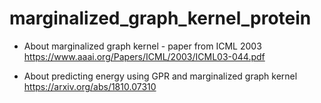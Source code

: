 # marginalized_graph_kernel_protein

* About marginalized graph kernel - paper from ICML 2003
https://www.aaai.org/Papers/ICML/2003/ICML03-044.pdf

* About predicting energy using GPR and marginalized graph kernel
https://arxiv.org/abs/1810.07310
